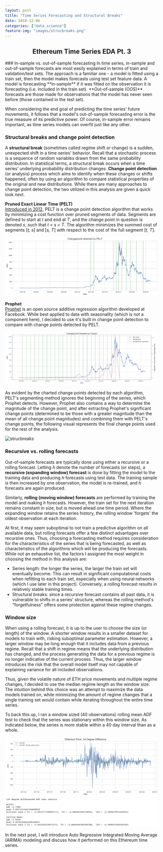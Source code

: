 ```yaml
---
layout: post
title: "Time Series Forecasting and Structural Breaks"
date: 2018-12-06
categories: ["data_science"]
feature-img: "images/strucbreaks.png"
---
```

<h2 style="text-align:center">Ethereum Time Series EDA Pt. 3</h2>
### In-sample vs. out-of-sample forecasting
In time series, in-sample and out-of-sample forecasts are most easily explained in terms of train and validation/test sets. The approach is a familiar one - a model is fitted using a train set, then the model makes forecasts using test set feature data. A model is forecasting **in-sample** if it was fitted on the observation it is forecasting (i.e. included in the train set). **Out-of-sample (OOS)** forecasts are those made for observations that the model has never seen before (those contained in the test set).

When considering the end goal of predicting the time series' future movements, it follows that a model's out-of-sample forecasting error is the true measure of its predictive power. Of course, in-sample error remains important, as time series models can overfit just like any other.

### Structural breaks and change point detection
A **structural break** (sometimes called regime shift or change) is a sudden, unexpected shift in a time series' behavior. Recall that a stochastic process is a sequence of random variables drawn from the same probability distribution. In statistical terms, a structural break occurs when a time series' underlying probability distribution changes. **Change point detection** (or analysis) process which aims to identify when these changes or shifts happened, often by using an algorithm to compare statistical properties of the original and new distributions. While there are many approaches to change point detection, the two utilized in this analysis are given a quick look next.

**Pruned Exact Linear Time (PELT)**<br>
<a href="https://arxiv.org/pdf/1101.1438.pdf">Introduced in 2012</a>, PELT is a change point detection algorithm that works by minimizing a cost function over pruned segments of data. Segments are defined to start at *t* and end at *T*, and the change point in question is denoted *s*, such that *t < s < T*. The algorithm minimizes the summed cost of segments [*t, s*] and [*s, T*] with respect to the cost of the full segment [*t, T*].

![pelt](https://raw.githubusercontent.com/brianmcguckin/brianmcguckin.github.io/master/images/pelt.png 'pelt')

**Prophet**<br>
<a href="https://research.fb.com/prophet-forecasting-at-scale/">Prophet</a> is an open source additive regression algorithm developed at Facebook. While best applied to data with seasonality (which is not a component here), I decided to use it's built in change point detection to compare with change points detected by PELT.

![prophet](https://raw.githubusercontent.com/brianmcguckin/brianmcguckin.github.io/master/images/prophet.png 'prophet')

As evident by the charted change points detected by each algorithm, PELT's segmenting method ignores the beginning of the series, which Prophet detects. However, Prophet also contains a way to determine the magnitude of the change point, and after extracting Prophet's significant change points (determined to be those with a greater magnitude than the mean of all change point magnitudes) and combining them with PELT's change points, the following visual represents the final change points used for the rest of the analysis.

![strucbreaks](https://raw.githubusercontent.com/bbrianmcguckin/brianmcguckin.github.io/master/images/strucbreaks.png 'strucbreaks')

### Recursive vs. rolling forecasts
Out-of-sample forecasts are typically done using either a recursive or a rolling forecast. Letting *h* denote the number of forecasts (or steps), a **recursive (expanding window) forecast** is done by fitting the model to the training data and producing *h* forecasts using test data. The training sample is then increased by one observation, the model is re-trained, and *h* forecasts are again produced.

Similarly, **rolling (moving window) forecasts** are performed by training the model and making *h* forecasts. However, the train set for the next iteration remains constant in size, but is moved ahead one time period. Where the expanding window retains the series history, the rolling window 'forgets' the oldest observation at each iteration.

At first, it may seem suboptimal to not train a predictive algorithm on all available data, but rolling forecasts offer a few distinct advantages over recursive ones. Thus, choosing a forecasting method requires consideration for the characteristics of the series that is being forecasted, as well as characteristics of the algorithms which will be producing the forecasts. While not an exhaustive list, the factors I assigned the most weight in choosing the method in this analysis are:
- Series length: the longer the series, the larger the train set will eventually become. This can result in significant computational costs when refitting to each train set, especially when using neural networks (which I use later in this project). Conversely, a rolling forecast results in relatively stable training times.
- Structural breaks: since a recursive forecast contains all past data, it is vulnerable to shifts in a series' structure, whereas the rolling method's "forgetfulness" offers some protection against these regime changes.

### Window size
When using a rolling forecast, it is up to the user to choose the size (or length) of the window. A shorter window results in a smaller dataset for models to train with, risking suboptimal parameter estimation. However, a larger window may be long enough that it includes data from a previous regime. Recall that a shift in regime means that the underlying distribution has changed, and the process generating the data for a previous regime is no longer indicative of the current process. Thus, the larger window introduces the risk that the overall model itself may not capable of explaining variance for all included observations.

Thus, given the volatile nature of ETH price movements and multiple regime changes, I decided to use the median regime length as the window size. The intuition behind this choice was an attempt to maximize the data models trained on, while minimizing the amount of regime changes that a single training set would contain while iterating throughout the entire time series.

To back this up, I ran a window sized (40 observations) rolling mean ADF test to check that the series was stationary within this window size. As indicated below, the series is more stable within a 40 day interval than as a whole.

![ts_stationarity](https://raw.githubusercontent.com/brianmcguckin/brianmcguckin.github.io/master/images/ts_stationarity.png 'ts_stationarity')

In the next post, I will introduce Auto Regressive Integrated Moving Average (ARIMA) modeling and discuss how it performed on this Ethereum time series.
